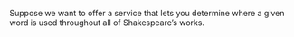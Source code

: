Suppose we want to offer a service that lets you determine where a given word is used throughout all of Shakespeare’s works.

